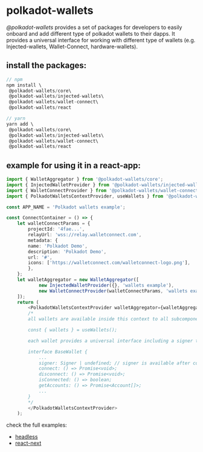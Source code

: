 # polkadot-wallets

_@polkadot-wallets_ provides a set of packages for developers to easily onboard and add different type of polkadot wallets to their dapps. It provides a universal interface for working with different type of wallets (e.g. Injected-wallets, Wallet-Connect, hardware-wallets).

## install the packages:

```ts
// npm
npm install \
 @polkadot-wallets/core\
 @polkadot-wallets/injected-wallets\
 @polkadot-wallets/wallet-connect\
 @polkadot-wallets/react

// yarn
yarn add \
 @polkadot-wallets/core\
 @polkadot-wallets/injected-wallets\
 @polkadot-wallets/wallet-connect\
 @polkadot-wallets/react
```

## example for using it in a react-app:

```ts
import { WalletAggregator } from '@polkadot-wallets/core';
import { InjectedWalletProvider } from '@polkadot-wallets/injected-wallets';
import { WalletConnectProvider } from '@polkadot-wallets/wallet-connect';
import { PolkadotWalletsContextProvider, useWallets } from '@polkadot-wallets/react';

const APP_NAME = 'Polkadot wallets example';

const ConnectContainer = () => {
    let walletConnectParams = {
        projectId: '4fae...',
        relayUrl: 'wss://relay.walletconnect.com',
        metadata: {
        name: 'Polkadot Demo',
        description: 'Polkadot Demo',
        url: '#',
        icons: ['https://walletconnect.com/walletconnect-logo.png'],
        },
    };
    let walletAggregator = new WalletAggregator([
            new InjectedWalletProvider({}, 'wallets example'),
            new WalletConnectProvider(walletConnectParams, 'wallets example')
    ]);
    return (
        <PolkadotWalletsContextProvider walletAggregator={walletAggregator}>
        /*
        all wallets are available inside this context to all subcomponents.

        const { wallets } = useWallets();

        each wallet provides a universal interface including a signer that can be used to sign messages and transactions:

        interface BaseWallet {
            ...
            signer: Signer | undefined; // signer is available after connect() is called.
            connect: () => Promise<void>;
            disconnect: () => Promise<void>;
            isConnected: () => boolean;
            getAccounts: () => Promise<Account[]>;
            ...
        }
        */
        </PolkadotWalletsContextProvider>
    );
```

check the full examples:

- [headless](packages/react-demo/)
- [react-next](examples/react-dapp)
